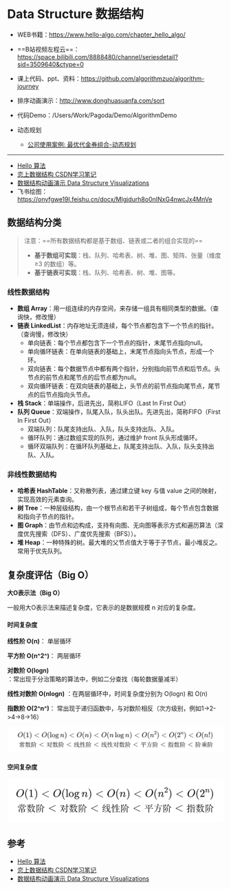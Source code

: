 # Data Structure 数据结构

- WEB书籍：https://www.hello-algo.com/chapter_hello_algo/
- ==B站视频左程云==：https://space.bilibili.com/8888480/channel/seriesdetail?sid=3509640&ctype=0
- 课上代码、ppt、资料：https://github.com/algorithmzuo/algorithm-journey
- 排序动画演示：http://www.donghuasuanfa.com/sort
- 代码Demo：/Users/Work/Pagoda/Demo/AlgorithmDemo

- 动态规划

  - [公司使用案例: 最优代金券组合-动态规划](https://doc.weixin.qq.com/doc/w3_AE0AAgY_ACUZXUpp7CYToG8sn3xNx?scode=APEAlweLAA4OntJsnrAE0AAgY_ACU)

---

- [Hello 算法](https://www.hello-algo.com/chapter_data_structure/classification_of_data_structure/#311)
- [恋上数据结构 CSDN学习笔记](https://blog.csdn.net/weixin_43734095/article/details/104847976)
- [数据结构动画演示 Data Structure Visualizations](https://www.cs.usfca.edu/~galles/visualization/Algorithms.html)
- 飞书绘图：https://onyfgwe19l.feishu.cn/docx/MIgjdurh8o0nINxG4nwcJx4MnVe

## 数据结构分类

>注意：==所有数据结构都是基于数组、链表或二者的组合实现的==
>
>- **基于数组可实现**：栈、队列、哈希表、树、堆、图、矩阵、张量（维度 ≥3 的数组）等。
>- **基于链表可实现**：栈、队列、哈希表、树、堆、图等。

### 线性数据结构

- **数组 Array**：用一组连续的内存空间，来存储一组具有相同类型的数据。（查询快，修改慢）
- **链表 LinkedList**：内存地址无须连续，每个节点都包含下一个节点的指针。（查询慢，修改快）
  - 单向链表：每个节点都包含下一个节点的指针，末尾节点指向null。
  - 单向循环链表：在单向链表的基础上，末尾节点指向头节点，形成一个环。
  - 双向链表：每个数据节点中都有两个指针，分别指向前节点和后节点。头节点的前节点和尾节点的后节点都为null。
  - 双向循环链表：在双向链表的基础上，头节点的前节点指向尾节点，尾节点的后节点指向头节点。
- **栈 Stack**：单端操作，后进先出，简称LIFO（Last In First Out）
- **队列 Queue**：双端操作，队尾入队，队头出队。先进先出，简称FIFO（First In First Out）
  - 双端队列：队尾支持出队、入队，队头支持出队、入队。
  - 循环队列：通过数组实现的队列，通过维护 front 队头形成循环。
  - 循环双端队列：在循环队列基础上，队尾支持出队、入队，队头支持出队、入队。

### 非线性数据结构

- **哈希表 HashTable**：又称散列表，通过建立键 key 与值 value 之间的映射，实现高效的元素查询。
- **树 Tree**：一种层级结构，由一个根节点和若干子树组成，每个节点包含数据和指向子节点的指针。
- **图 Graph**：由节点和边构成，支持有向图、无向图等表示方式和遍历算法（深度优先搜索（DFS）、广度优先搜索（BFS））。
- **堆 Heap**：一种特殊的树。最大堆的父节点值大于等于子节点，最小堆反之。常用于优先队列。

## 复杂度评估（Big O）

**大O表示法（Big O）**

一般用大O表示法来描述复杂度，它表示的是数据规模 n 对应的复杂度。

#### 时间复杂度

**线性阶 O(n)**： 单层循环

**平方阶 O(n^2^)**： 两层循环

**对数阶 O(logn)** ：常出现于分治策略的算法中，例如二分查找（每轮数据量减半）

**线性对数阶 O(nlogn)** ：在两层循环中，时间复杂度分别为 O(log⁡n) 和 O(n) 

**指数阶 O(2^n^)**： 常出现于递归函数中，与对数阶相反（次方级别，例如1->2->4->8->16）

![image-20241210215445691](../../Image/image-20241210215445691.png)

#### 空间复杂度

![image-20241210215519248](../../Image/image-20241210215519248.png)



## 参考

- [Hello 算法](https://www.hello-algo.com/chapter_data_structure/classification_of_data_structure/#311)
- [恋上数据结构 CSDN学习笔记](https://blog.csdn.net/weixin_43734095/article/details/105116064)
- [数据结构动画演示 Data Structure Visualizations](https://www.cs.usfca.edu/~galles/visualization/Algorithms.html)

